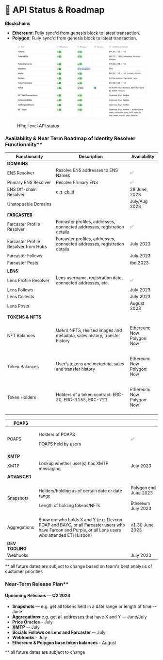 # 🚦 API Status & Roadmap

**Blockchains**

* **Ethereum:** Fully sync'd from genesis block to latest transaction.&#x20;
* **Polygon:** Fully sync'd from genesis block to latest transaction.&#x20;

<figure><img src=".gitbook/assets/Xnip2023-06-22_06-44-03.jpg" alt=""><figcaption><p>Hihg-level API status</p></figcaption></figure>

### Availability & Near Term Roadmap of Identity Resolver Functionality\*\*

| Functionality                        | Description                                                               | Availability                         |
| ------------------------------------ | ------------------------------------------------------------------------- | ------------------------------------ |
| **DOMAINS**                          |                                                                           |                                      |
| ENS Resolver                         | Resolve ENS addresses to ENS Names                                        | ✅                                    |
| Primary ENS Resolver                 | Resolve Primary ENS                                                       | ✅                                    |
| ENS Off-chain Resolver               | e.g. [cb.id](http://cb.id)                                                | 28 June, 2023                        |
| Unstoppable Domains                  |                                                                           | July/Aug 2023                        |
|                                      |                                                                           |                                      |
| **FARCASTER**                        |                                                                           |                                      |
| Farcaster Profile Resolver           | Farcaster profiles, addresses, connected addresses, registration details  | ✅                                    |
| Farcaster Profile Resolver from Hubs | Farcaster profiles, addresses, connected addresses, registration details  | July 2023                            |
| Farcaster Follows                    |                                                                           | July 2023                            |
| Farcaster Posts                      |                                                                           | tbd 2023                             |
|                                      |                                                                           |                                      |
| **LENS**                             |                                                                           |                                      |
| Lens Profile Resolver                | Lens username, registration date, connected addresses, etc.               | ✅                                    |
| Lens Follows                         |                                                                           | July 2023                            |
| Lens Collects                        |                                                                           | July 2023                            |
| Lens Posts                           |                                                                           | August 2023                          |
|                                      |                                                                           |                                      |
| **TOKENS & NFTS**                    |                                                                           |                                      |
| NFT Balances                         | User’s NFTS, resized images and metadata, sales history, transfer history | <p>Ethereum: Now<br>Polygon: Now</p> |
| Token Balances                       | User’s tokens and metadata, sales and transfer history                    | <p>Ethereum: Now<br>Polygon: Now</p> |
| Token Holders                        | Holders of a token contract: ERC-20, ERC-1155, ERC-721                    | <p>Ethereum: Now<br>Polygon: Now</p> |
|                                      |                                                                           |                                      |

| **POAPS**       |                                                                                                                                                     |                                                        |
| --------------- | --------------------------------------------------------------------------------------------------------------------------------------------------- | ------------------------------------------------------ |
| POAPS           | <p>Holders of POAPS </p><p>POAPS held by users</p>                                                                                                  | ✅                                                      |
|                 |                                                                                                                                                     |                                                        |
| **XMTP**        |                                                                                                                                                     |                                                        |
| XMTP            | Lookup whether user(s) has XMTP messaging                                                                                                           | July 2023                                              |
|                 |                                                                                                                                                     |                                                        |
| **ADVANCED**    |                                                                                                                                                     |                                                        |
| Snapshots       | <p>Holders/holding as of certain date or date range</p><p></p><p>Length of holding tokens/NFTs</p>                                                  | <p>Polygon end June 2023<br><br>Ethereum July 2023</p> |
| Aggregations    | Show me who holds X and Y (e.g. Devcon POAP and BAYC, or all Farcaster users who have Farcon and Purple, or all Lens users who attended ETH Lisbon) | v1 30 June, 2023                                       |
|                 |                                                                                                                                                     |                                                        |
| **DEV TOOLING** |                                                                                                                                                     |                                                        |
| Webhooks        |                                                                                                                                                     | July 2023                                              |

\*\* all future dates are subject to change based on team's best analysis of customer priorities

###

### Near-Term Release Plan\*\*

#### **Upcoming Releases — Q2 2023**

* **Snapshots** — e.g. get all tokens held in a date range or length of time -- June
* **Aggregations** e.g. get all addresses that have X and Y -- June/July
* **Price Oracles** - July
* **XMTP** -- July
* **Socials Follows on Lens and Farcaster** -- July
* **Webhooks -** July
* **Ethereum & Polygon base token balances** - August



\*\* all future dates are subject to change
